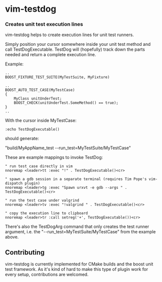 vim-testdog
=============
### Creates unit test execution lines ###

vim-testdog helps to create execution lines for unit test runners.

Simply position your cursor somewhere inside your unit test method and call
TestDogExecutable. TestDog will (hopefully) track down the parts needed and
return a complete execution line.

Example:
```
..
BOOST_FIXTURE_TEST_SUITE(MyTestSuite, MyFixture)

..
BOOST_AUTO_TEST_CASE(MyTestCase)
{
	MyClass unitUnderTest;
	BOOST_CHECK(unitUnderTest.SomeMethod() == true);
}
..
```
With the cursor inside MyTestCase:
```
:echo TestDogExecutable()
```
should generate:

"build/MyAppName_test --run_test=MyTestSuite/MyTestCase"

These are example mappings to invoke TestDog:
```
" run test case directly in vim
nnoremap <leader>tt :exec "!" . TestDogExecutable()<cr>

" spawn a gdb session in a separate terminal (requires Tim Pope's vim-dispatch plugin)
nnoremap <leader>tg :exec "Spawn urxvt -e gdb --args " . TestDogExecutable()<cr>

" run the test case under valgrind
nnoremap <leader>tv :exec "!valgrind " . TestDogExecutable()<cr>

" copy the execution line to clipboard
nnoremap <leader>tr :call setreg('+', TestDogExecutable())<cr>
```

There's also the TestDogArg command that only creates the test runner argument,
i.e. the "--run_test=MyTestSuite/MyTestCase" from the example above.

## Contributing
vim-testdog is currently implemented for CMake builds and the boost unit test
framework. As it's kind of hard to make this type of plugin work for every
setup, contributions are welcomed.

